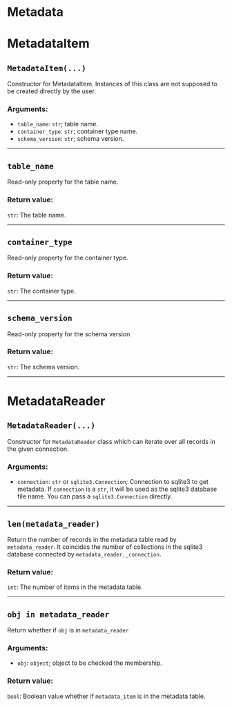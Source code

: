 # Metadata

# MetadataItem

## `MetadataItem(...)`

Constructor for MetadataItem.
Instances of this class are not supposed to be created directly by the user.

### Arguments:

- `table_name`: `str`; table name.
- `container_type`: `str`; container type name.
- `schema_version`: `str`; schema version.

---

## `table_name`

Read-only property for the table name.

### Return value:

`str`: The table name.

---

## `container_type`

Read-only property for the container type.

### Return value:

`str`: The container type.

---

## `schema_version`

Read-only property for the schema version

### Return value:

`str`: The schema version.

---

# MetadataReader

## `MetadataReader(...)`

Constructor for `MetadataReader` class which can iterate over all records in the given connection.

### Arguments:

- `connection`: `str` or `sqlite3.Connection`; Connection to sqlite3 to get metadata. If `connection` is a `str`, it will be used as the sqlite3 database file name. You can pass a `sqlite3.Connection` directly.

---

## `len(metadata_reader)`

Return the number of records in the metadata table read by `metadata_reader`.
It coincides the number of collections in the sqlite3 database connected by `metadata_reader._connection`.

### Return value:

`int`: The number of items in the metadata table.

---

## `obj in metadata_reader`

Return whether if `obj` is in `metadata_reader`

### Arguments:

- `obj`: `object`; object to be checked the membership.

### Return value:

`bool`: Boolean value whether if `metadata_item` is in the metadata table.

